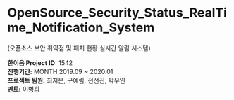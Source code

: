 # OpenSource_Security_Status_RealTime_Notification_System
(오픈소스 보안 취약점 및 패치 현황 실시간 알림 시스템)  

**한이음 Project ID:** 1542  
**진행기간:** MONTH 2019.09 ~ 2020.01  
**프로젝트 팀원:** 최지은, 구예림, 전선진, 박우인  
**멘토:** 이병희 
